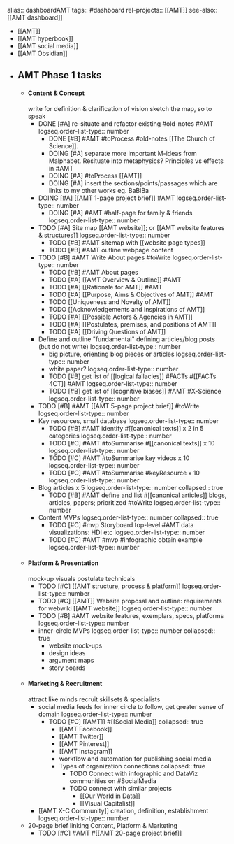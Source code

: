 alias:: dashboardAMT
tags:: #dashboard 
rel-projects:: [[AMT]]
see-also:: [[AMT dashboard]]
- [[AMT]]
- [[AMT hyperbook]]
- [[AMT social media]]
- [[AMT Obsidian]]
- ## AMT Phase 1 tasks
	- #### Content & Concept
	  write for definition & clarification of vision
	  sketch the map, so to speak
		- DONE [#A] re-situate and refactor existing #old-notes #AMT
		  logseq.order-list-type:: number
			- DONE [#B] #AMT #toProcess #old-notes [[The Church of Science]].
			- DOING [#A] separate more important M-ideas from Malphabet. Resituate into metaphysics? Principles vs effects in #AMT
			- DOING [#A] #toProcess [[AMT]]
			- DOING [#A] insert the sections/points/passages which are links to my other works eg. BaBiBa
		- DOING [#A] [[AMT 1-page project brief]] #AMT
		  logseq.order-list-type:: number
			- DOING [#A] #AMT #half-page for family & friends
			  logseq.order-list-type:: number
		- TODO [#A] Site map [[AMT website]]; or [[AMT website features & structures]]
		  logseq.order-list-type:: number
			- TODO [#B] #AMT sitemap with [[website page types]]
			- TODO [#B] #AMT outline webpage content
		- TODO [#B] #AMT Write About pages #toWrite
		  logseq.order-list-type:: number
			- TODO [#B] #AMT About pages
			- TODO [#A] [[AMT Overview & Outline]] #AMT
			- TODO [#A] [[Rationale for AMT]] #AMT
			- TODO [#A] [[Purpose, Aims & Objectives of AMT]] #AMT
			- TODO [[Uniqueness and Novelty of AMT]]
			- TODO [[Acknowledgements and Inspirations of AMT]]
			- TODO [#A] [[Possible Actors & Agencies in AMT]]
			- TODO [#A] [[Postulates, premises, and positions of AMT]]
			- TODO [#A] [[Driving Questions of AMT]]
		- Define and outline "fundamental" defining articles/blog posts (but do not write)
		  logseq.order-list-type:: number
			- big picture, orienting blog pieces or articles
			  logseq.order-list-type:: number
			- white paper?
			  logseq.order-list-type:: number
			- TODO [#B] get list of [[logical fallacies]] #FACTs #[[FACTs 4CT]] #AMT
			  logseq.order-list-type:: number
			- TODO [#B] get list of [[cognitive biases]] #AMT #X-Science
			  logseq.order-list-type:: number
		- TODO [#B] #AMT [[AMT 5-page project brief]] #toWrite
		  logseq.order-list-type:: number
		- Key resources, small database
		  logseq.order-list-type:: number
			- TODO [#B] #AMT identify #[[canonical texts]] x 2 in 5 categories
			  logseq.order-list-type:: number
			- TODO [#C] #AMT #toSummarise #[[canonical texts]] x 10
			  logseq.order-list-type:: number
			- TODO [#C] #AMT #toSummarise key videos x 10
			  logseq.order-list-type:: number
			- TODO [#C] #AMT #toSummarise #keyResource x 10
			  logseq.order-list-type:: number
		- Blog articles x 5
		  logseq.order-list-type:: number
		  collapsed:: true
			- TODO  [#B] #AMT define and list #[[canonical articles]] blogs, articles, papers; prioritized #toWrite
			  logseq.order-list-type:: number
		- Content MVPs
		  logseq.order-list-type:: number
		  collapsed:: true
			- TODO [#C] #mvp Storyboard top-level #AMT data visualizations: HDI etc
			  logseq.order-list-type:: number
			- TODO [#C] #AMT #mvp #infographic obtain example
			  logseq.order-list-type:: number
	- #### Platform & Presentation
	  mock-up visuals
	  postulate technicals
		- TODO [#C] [[AMT structure, process & platform]]
		  logseq.order-list-type:: number
		- TODO [#C] [[AMT]] Website proposal and outline: requirements for webwiki [[AMT website]]
		  logseq.order-list-type:: number
		- TODO [#B] #AMT website features, exemplars, specs, platforms
		  logseq.order-list-type:: number
		- inner-circle MVPs
		  logseq.order-list-type:: number
		  collapsed:: true
			- website mock-ups
			- design ideas
			- argument maps
			- story boards
	- #### Marketing & Recruitment
	  attract like minds
	  recruit skillsets & specialists
		- social media feeds for inner circle to follow, get greater sense of domain
		  logseq.order-list-type:: number
			- TODO [#C] [[AMT]] #[[Social Media]]
			  collapsed:: true
				- [[AMT Facebook]]
				- [[AMT Twitter]]
				- [[AMT Pinterest]]
				- [[AMT Instagram]]
				- workflow and automation for publishing social media
				- Types of organization connections
				  collapsed:: true
					- TODO Connect with infographic and DataViz communities on #SocialMedia
					- TODO connect with similar projects
						- [[Our World in Data]]
						- [[Visual Capitalist]]
		- [[AMT X-C Community]] creation, definition, establishment
		  logseq.order-list-type:: number
	- 20-page brief linking Content, Platform & Marketing
		- TODO [#C] #AMT #[[AMT 20-page project brief]]
